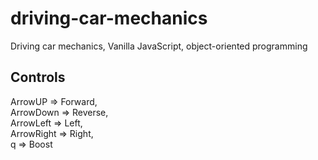 # driving-car-mechanics
Driving car mechanics, Vanilla JavaScript, object-oriented programming

## Controls
ArrowUP => Forward,    
ArrowDown => Reverse,   
ArrowLeft => Left,    
ArrowRight => Right,       
q => Boost    
